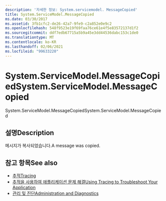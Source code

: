 ```yaml
---
description: '자세한 정보: System.servicemodel. MessageCopied'
title: System.ServiceModel.MessageCopied
ms.date: 03/30/2017
ms.assetid: 3fb1cfc2-de26-42a7-9fe9-c2a852e0e9c2
ms.openlocfilehash: 548f9523e19f69faa76ce61e4f5e83572137d1f2
ms.sourcegitcommit: ddf7edb67715a5b9a45e3dd44536dabc153c1de0
ms.translationtype: MT
ms.contentlocale: ko-KR
ms.lasthandoff: 02/06/2021
ms.locfileid: "99633220"
---
```

# <a name="systemservicemodelmessagecopied"></a><span data-ttu-id="ded5d-103">System.ServiceModel.MessageCopied</span><span class="sxs-lookup"><span data-stu-id="ded5d-103">System.ServiceModel.MessageCopied</span></span>

<span data-ttu-id="ded5d-104">System.ServiceModel.MessageCopied</span><span class="sxs-lookup"><span data-stu-id="ded5d-104">System.ServiceModel.MessageCopied</span></span>  
  
## <a name="description"></a><span data-ttu-id="ded5d-105">설명</span><span class="sxs-lookup"><span data-stu-id="ded5d-105">Description</span></span>  

 <span data-ttu-id="ded5d-106">메시지가 복사되었습니다.</span><span class="sxs-lookup"><span data-stu-id="ded5d-106">A message was copied.</span></span>  
  
## <a name="see-also"></a><span data-ttu-id="ded5d-107">참고 항목</span><span class="sxs-lookup"><span data-stu-id="ded5d-107">See also</span></span>

- [<span data-ttu-id="ded5d-108">추적</span><span class="sxs-lookup"><span data-stu-id="ded5d-108">Tracing</span></span>](index.md)
- [<span data-ttu-id="ded5d-109">추적을 사용하여 애플리케이션 문제 해결</span><span class="sxs-lookup"><span data-stu-id="ded5d-109">Using Tracing to Troubleshoot Your Application</span></span>](using-tracing-to-troubleshoot-your-application.md)
- [<span data-ttu-id="ded5d-110">관리 및 진단</span><span class="sxs-lookup"><span data-stu-id="ded5d-110">Administration and Diagnostics</span></span>](../index.md)

